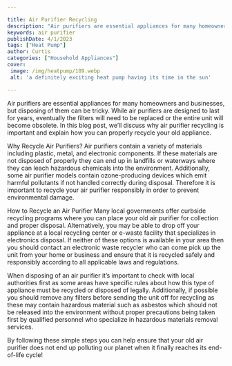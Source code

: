```yaml
---

title: Air Purifier Recycling
description: "Air purifiers are essential appliances for many homeowners and businesses, but disposing of them can be tricky. While air purifier...learn about it in this post"
keywords: air purifier
publishDate: 4/1/2023
tags: ["Heat Pump"]
author: Curtis
categories: ["Household Appliances"]
cover: 
 image: /img/heatpump/109.webp
 alt: 'a definitely exciting heat pump having its time in the sun'

---
```


Air purifiers are essential appliances for many homeowners and businesses, but disposing of them can be tricky. While air purifiers are designed to last for years, eventually the filters will need to be replaced or the entire unit will become obsolete. In this blog post, we’ll discuss why air purifier recycling is important and explain how you can properly recycle your old appliance. 

Why Recycle Air Purifiers? 
Air purifiers contain a variety of materials including plastic, metal, and electronic components. If these materials are not disposed of properly they can end up in landfills or waterways where they can leach hazardous chemicals into the environment. Additionally, some air purifier models contain ozone-producing devices which emit harmful pollutants if not handled correctly during disposal. Therefore it is important to recycle your air purifier responsibly in order to prevent environmental damage. 

How to Recycle an Air Purifier 
Many local governments offer curbside recycling programs where you can place your old air purifier for collection and proper disposal. Alternatively, you may be able to drop off your appliance at a local recycling center or e-waste facility that specializes in electronics disposal. If neither of these options is available in your area then you should contact an electronic waste recycler who can come pick up the unit from your home or business and ensure that it is recycled safely and responsibly according to all applicable laws and regulations. 

When disposing of an air purifier it’s important to check with local authorities first as some areas have specific rules about how this type of appliance must be recycled or disposed of legally. Additionally, if possible you should remove any filters before sending the unit off for recycling as these may contain hazardous material such as asbestos which should not be released into the environment without proper precautions being taken first by qualified personnel who specialize in hazardous materials removal services. 

By following these simple steps you can help ensure that your old air purifier does not end up polluting our planet when it finally reaches its end-of-life cycle!
